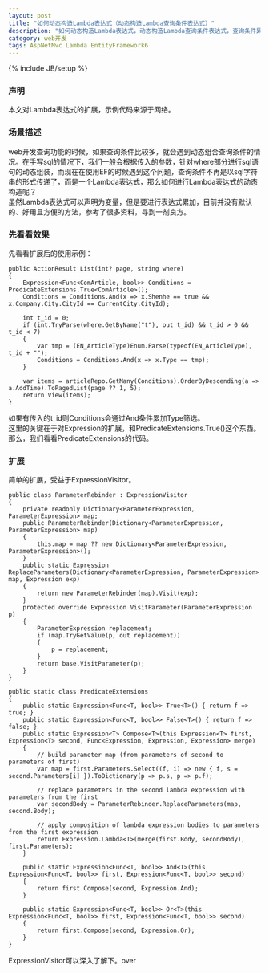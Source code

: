```yaml
---
layout: post
title: "如何动态构造Lambda表达式（动态构造Lambda查询条件表达式）"
description: "如何动态构造Lambda表达式，动态构造Lambda查询条件表达式，查询条件累加，Linq。"
category: web开发
tags: AspNetMvc Lambda EntityFramework6
---
```

{% include JB/setup %}

### 声明
本文对Lambda表达式的扩展，示例代码来源于网络。

### 场景描述
web开发查询功能的时候，如果查询条件比较多，就会遇到动态组合查询条件的情况。在手写sql的情况下，我们一般会根据传入的参数，针对where部分进行sql语句的动态组装，而现在在使用EF的时候遇到这个问题，查询条件不再是以sql字符串的形式传递了，而是一个Lambda表达式，那么如何进行Lambda表达式的动态构造呢？  
虽然Lambda表达式可以声明为变量，但是要进行表达式累加，目前并没有默认的、好用且方便的方法，参考了很多资料，寻到一剂良方。

### 先看看效果
先看看扩展后的使用示例：

    public ActionResult List(int? page, string where)
    {
        Expression<Func<ComArticle, bool>> Conditions = PredicateExtensions.True<ComArticle>();
        Conditions = Conditions.And(x => x.Shenhe == true && x.Company.City.CityId == CurrentCity.CityId);

        int t_id = 0;
        if (int.TryParse(where.GetByName("t"), out t_id) && t_id > 0 && t_id < 7)
        {
            var tmp = (EN_ArticleType)Enum.Parse(typeof(EN_ArticleType), t_id + "");
            Conditions = Conditions.And(x => x.Type == tmp);
        }

        var items = articleRepo.GetMany(Conditions).OrderByDescending(a => a.AddTime).ToPagedList(page ?? 1, 5);
        return View(items);
    }

如果有传入的t_id则Conditions会通过And条件累加Type筛选。  
这里的关键在于对Expression的扩展，和PredicateExtensions.True<T>()这个东西。  
那么，我们看看PredicateExtensions的代码。  

### 扩展
简单的扩展，受益于ExpressionVisitor。

    public class ParameterRebinder : ExpressionVisitor
    {
        private readonly Dictionary<ParameterExpression, ParameterExpression> map;
        public ParameterRebinder(Dictionary<ParameterExpression, ParameterExpression> map)
        {
            this.map = map ?? new Dictionary<ParameterExpression, ParameterExpression>();
        }
        public static Expression ReplaceParameters(Dictionary<ParameterExpression, ParameterExpression> map, Expression exp)
        {
            return new ParameterRebinder(map).Visit(exp);
        }
        protected override Expression VisitParameter(ParameterExpression p)
        {
            ParameterExpression replacement;
            if (map.TryGetValue(p, out replacement))
            {
                p = replacement;
            }
            return base.VisitParameter(p);
        }
    }

    public static class PredicateExtensions
    {
        public static Expression<Func<T, bool>> True<T>() { return f => true; }
        public static Expression<Func<T, bool>> False<T>() { return f => false; }
        public static Expression<T> Compose<T>(this Expression<T> first, Expression<T> second, Func<Expression, Expression, Expression> merge)
        {
            // build parameter map (from parameters of second to parameters of first)  
            var map = first.Parameters.Select((f, i) => new { f, s = second.Parameters[i] }).ToDictionary(p => p.s, p => p.f);

            // replace parameters in the second lambda expression with parameters from the first  
            var secondBody = ParameterRebinder.ReplaceParameters(map, second.Body);

            // apply composition of lambda expression bodies to parameters from the first expression   
            return Expression.Lambda<T>(merge(first.Body, secondBody), first.Parameters);
        }

        public static Expression<Func<T, bool>> And<T>(this Expression<Func<T, bool>> first, Expression<Func<T, bool>> second)
        {
            return first.Compose(second, Expression.And);
        }

        public static Expression<Func<T, bool>> Or<T>(this Expression<Func<T, bool>> first, Expression<Func<T, bool>> second)
        {
            return first.Compose(second, Expression.Or);
        }
    }

ExpressionVisitor可以深入了解下。over


